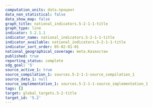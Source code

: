 ```yaml
---
computation_units: data.процент
data_non_statistical: false
data_show_map: false
graph_title: national_indicators.5-2-1-1-title
graph_type: line
indicator: 5.2.1.1
indicator_name: national_indicators.5-2-1-1-title
indicator_available: national_indicators.5-2-1-1-title
indicator_sort_order: 05-02-01-01
national_geographical_coverage: meta.Казахстан
published: true
reporting_status: complete
sdg_goal: '5'
source_active_1: true
source_compilation_1: sources.5-2-1-1-source_compilation_1
source_data_1: null
source_implementation_1: sources.5-2-1-1-source_implementation_1
tags: []
target: global_targets.5-2-title
target_id: '5.2'
---
```

